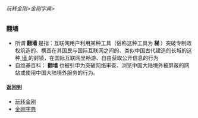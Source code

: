 ###### 玩转金刚>金刚字典>

### 翻墙
- 所谓<strong> 翻墙 </strong>是指：互联网用户利用某种工具（俗称这种工具为<strong> 梯 </strong>）突破专制政权筑造的、横亘在其国民与国际互联网之间的、类似中国古代建造的长城的这种[ 墙 ](https://github.com/a2zitpro/web/blob/master/LadderFree/kkDictionary/TheWallInTheInternet.md)的封锁，在国际互联网里畅游、自由获取公开信息的行为
- 自维基百科：<strong> 翻墙 </strong>也被引申为突破网络审查、浏览中国大陆境外被屏蔽的网站或使用中国大陆境外服务的行为。

#### 返回到
- [玩转金刚](https://github.com/a2zitpro/web/blob/master/LadderFree/A.md)
- [金刚字典](https://github.com/a2zitpro/web/blob/master/LadderFree/kkDictionary/KKDictionary.md)

